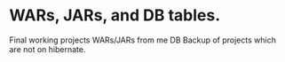# WARs, JARs, and DB tables.

Final working projects WARs/JARs from me
DB Backup of projects which are not on hibernate.